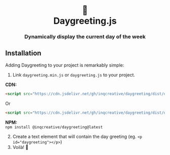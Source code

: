 <div align="center">
  <h1>📆<br>Daygreeting.js</h1>
  <h3>Dynamically display the current day of the week</h3>
</div>

## Installation
Adding Daygreeting to your project is remarkably simple:

1.  Link  `daygreeting.min.js`  or  `daygreeting.js`  to your project.

**CDN:** 
```html
<script src="https://cdn.jsdelivr.net/gh/inqcreative/daygreeting/dist/daygreeting.min.js"></script>
```
Or
```html
<script src="https://cdn.jsdelivr.net/gh/inqcreative/daygreeting/dist/daygreeting.js"></script>
```

**NPM:**
<br>
`npm install @inqcreative/daygreeting@latest`

2.  Create a text element that will contain the day greeting (eg.  `<p id="daygreeting"></p>`)
3.  Voilà! :partying_face:
